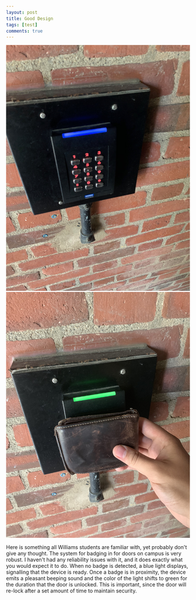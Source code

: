 ```yaml
---
layout: post
title: Good Design
tags: [test]
comments: true
---
```


![Proximity Badging Undetected](/img/good_design_1.jpg) 
![Proximity Badging Detected](/img/good_design_2.jpeg)

Here is something all Williams students are familiar with, yet probably don't give any thought. The system for badging in for doors on campus is very robust. I haven't had any reliability issues with it, and it does exactly what you would expect it to do. When no badge is detected, a blue light displays, signalling that the device is ready. Once a badge is in proximity, the device emits a pleasant beeping sound and the color of the light shifts to green for the duration that the door is unlocked. This is important, since the door will re-lock after a set amount of time to maintain security.
